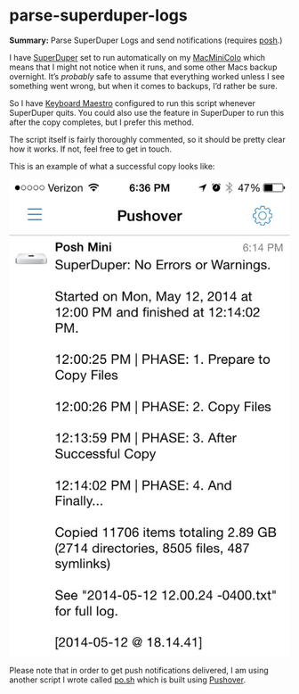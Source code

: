 parse-superduper-logs
=====================

**Summary:** Parse SuperDuper Logs and send notifications (requires [posh](https://github.com/tjluoma/po.sh).)

I have [SuperDuper][] set to run automatically on my [MacMiniColo][] which means that I might not notice when it runs, and some other Macs backup overnight. It’s _probably_ safe to assume that everything worked unless I see something went wrong, but when it comes to backups, I’d rather be sure.

So I have [Keyboard Maestro][] configured to run this script whenever SuperDuper quits. You could also use the feature in SuperDuper to run this after the copy completes, but I prefer this method.

The script itself is fairly thoroughly commented, so it should be pretty clear how it works. If not, feel free to get in touch.

This is an example of what a successful copy looks like:

![](pushover-superduper-640x1086.png)

Please note that in order to get push notifications delivered, I am using another script I wrote called [po.sh](https://github.com/tjluoma/po.sh) which is built using [Pushover](https://pushover.net).


[MacMiniColo]: http://macminicolo.net/
[SuperDuper]: http://www.shirt-pocket.com/superduper/
[Keyboard Maestro]: http://www.keyboardmaestro.com/main/
